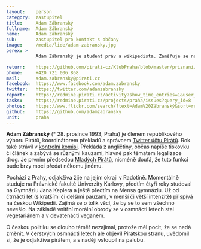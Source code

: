 ```yaml
---
layout:    person
category:  zastupitel
title:     Adam Zábranský
fullname:  Adam Zábranský
name:      Adam Zábranský
sub:       zastupitel pro kontakt s občany
image:     /media/lide/adam-zabransky.jpg
perex: >
           Adam Zábranský je student práv a wikipedista. Zaměřuje se na svobodomyslnou Prahu, sběr podnětů od občanů, právní analýzu dokumentů.

return:    https://github.com/pirati-cz/KlubPraha/blob/master/priznani/adam-zabransky.md
phone:     +420 721 006 868
mail:      adam.zabransky@pirati.cz
facebook:  https://www.facebook.com/adam.zabransky
twitter:   https://twitter.com/adamzabransky
report:    https://redmine.pirati.cz/activity?show_time_entries=1&user_id=16
tasks:     https://redmine.pirati.cz/projects/praha/issues?query_id=8
photos:    https://www.flickr.com/search/?text=Adam%20Zábranský&sort=relevance&user_id=68741528%40N03
github:    https://github.com/adamzabransky
unit:      praha
---
```


**Adam Zábranský** (* 28. prosince 1993, Praha) je členem republikového výboru Pirátů, koordinátorem překladů a správcem [Twitter účtu Pirátů](https///twitter.com/PiratePartyCZ). Rok také strávil v [kontrolní komisi](/kk/start). Překládá z angličtiny, občas napíše tiskovku či článek a zabývá se různými kauzami, hlavně pak tématem legalizace drog. Je prvním předsedou [Mladých Pirátů](http://mladipirati.cz/index.php?title=Hlavn%C3%AD_strana), nicméně doufá, že tuto funkci bude brzy moci předat někomu jinému.

Pochází z Prahy, odjakživa žije na jejím okraji v Radotíně. Momentálně studuje na Právnické fakultě Univerzity Karlovy, předtím čtyři roky studoval na Gymnáziu Jana Keplera a ještě předtím na Mensa gymnáziu. Už od čtrnácti let (s kratšími či delšími pauzami, v menší či větší intenzitě) [přispívá](http://cs.wikipedia.org/wiki/Wikipedista:Adam_Z%C3%A1bransk%C3%BD) na českou Wikipedii. Zajímá se o tolik věcí, že by se to sem všechno nevešlo. Na základě vnitřní morální obrody se v osmnácti letech stal vegetariánem a v devatenácti veganem.

O českou politiku se dlouho téměř nezajímal, protože měl pocit, že se nedá změnit. V čerstvých osmnácti letech ale objevil Pirátskou stranu, uvědomil si, že je odjakživa pirátem, a s nadějí vstoupil na palubu.

